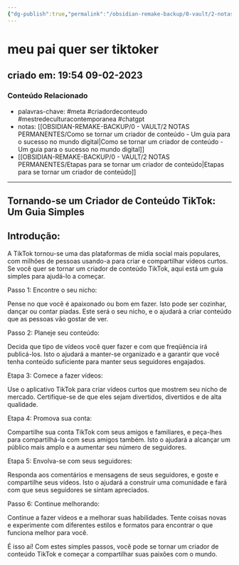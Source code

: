 ```yaml
---
{"dg-publish":true,"permalink":"/obsidian-remake-backup/0-vault/2-notas-permanentes/meu-pai-quer-ser-tiktoker/","tags":["permanente","meta","criadordeconteudo","mestredeculturacontemporanea","chatgpt"],"dgHomeLink":true,"dgShowLocalGraph":true,"dgShowFileTree":true,"dgEnableSearch":true,"noteIcon":""}
---
```


# meu pai quer ser tiktoker

## criado em: 19:54 09-02-2023

### Conteúdo Relacionado

- palavras-chave: #meta #criadordeconteudo #mestredeculturacontemporanea #chatgpt 
- notas: [[OBSIDIAN-REMAKE-BACKUP/0 - VAULT/2 NOTAS PERMANENTES/Como se tornar um criador de conteúdo - Um guia para o sucesso no mundo digital\|Como se tornar um criador de conteúdo - Um guia para o sucesso no mundo digital]]
- [[OBSIDIAN-REMAKE-BACKUP/0 - VAULT/2 NOTAS PERMANENTES/Etapas para se tornar um criador de conteúdo\|Etapas para se tornar um criador de conteúdo]]

---

## Tornando-se um Criador de Conteúdo TikTok: Um Guia Simples

## Introdução:

A TikTok tornou-se uma das plataformas de mídia social mais populares, com milhões de pessoas usando-a para criar e compartilhar vídeos curtos. Se você quer se tornar um criador de conteúdo TikTok, aqui está um guia simples para ajudá-lo a começar.

Passo 1: Encontre o seu nicho:

Pense no que você é apaixonado ou bom em fazer. Isto pode ser cozinhar, dançar ou contar piadas. Este será o seu nicho, e o ajudará a criar conteúdo que as pessoas vão gostar de ver.

Passo 2: Planeje seu conteúdo:

Decida que tipo de vídeos você quer fazer e com que freqüência irá publicá-los. Isto o ajudará a manter-se organizado e a garantir que você tenha conteúdo suficiente para manter seus seguidores engajados.

Etapa 3: Comece a fazer vídeos:

Use o aplicativo TikTok para criar vídeos curtos que mostrem seu nicho de mercado. Certifique-se de que eles sejam divertidos, divertidos e de alta qualidade.

Etapa 4: Promova sua conta:

Compartilhe sua conta TikTok com seus amigos e familiares, e peça-lhes para compartilhá-la com seus amigos também. Isto o ajudará a alcançar um público mais amplo e a aumentar seu número de seguidores.

Etapa 5: Envolva-se com seus seguidores:

Responda aos comentários e mensagens de seus seguidores, e goste e compartilhe seus vídeos. Isto o ajudará a construir uma comunidade e fará com que seus seguidores se sintam apreciados.

Passo 6: Continue melhorando:

Continue a fazer vídeos e a melhorar suas habilidades. Tente coisas novas e experimente com diferentes estilos e formatos para encontrar o que funciona melhor para você.

É isso aí! Com estes simples passos, você pode se tornar um criador de conteúdo TikTok e começar a compartilhar suas paixões com o mundo.